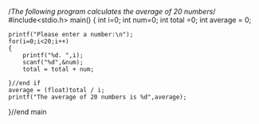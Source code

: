 /*The following program calculates the average of 20 numbers*/
#include<stdio.h>
main()
{
    int i=0;
    int num=0;
    int total =0;
    int average = 0;

    printf("Please enter a number:\n");
    for(i=0;i<20;i++)
    {
        printf("%d. ",i);
        scanf("%d",&num);
        total = total + num;

    }//end if
    average = (float)total / i;
    printf("The average of 20 numbers is %d",average);

}//end main
